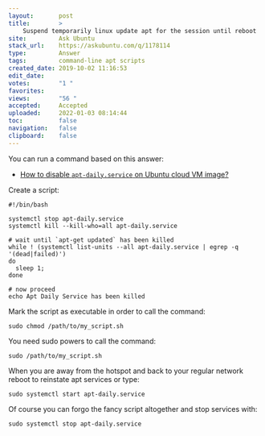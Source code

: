 ```yaml
---
layout:       post
title:        >
    Suspend temporarily linux update apt for the session until reboot
site:         Ask Ubuntu
stack_url:    https://askubuntu.com/q/1178114
type:         Answer
tags:         command-line apt scripts
created_date: 2019-10-02 11:16:53
edit_date:    
votes:        "1 "
favorites:    
views:        "56 "
accepted:     Accepted
uploaded:     2022-01-03 08:14:44
toc:          false
navigation:   false
clipboard:    false
---
```


You can run a command based on this answer:

- [How to disable `apt-daily.service` on Ubuntu cloud VM image?][1]

Create a script:

``` 
#!/bin/bash

systemctl stop apt-daily.service
systemctl kill --kill-who=all apt-daily.service

# wait until `apt-get updated` has been killed
while ! (systemctl list-units --all apt-daily.service | egrep -q '(dead|failed)')
do
  sleep 1;
done

# now proceed
echo Apt Daily Service has been killed

```

Mark the script as executable in order to call the command:

``` 
sudo chmod /path/to/my_script.sh

```

You need sudo powers to call the command:

``` 
sudo /path/to/my_script.sh

```

When you are away from the hotspot and back to your regular network reboot to reinstate apt services or type:

``` 
sudo systemctl start apt-daily.service

```

Of course you can forgo the fancy script altogether and stop services with:

``` 
sudo systemctl stop apt-daily.service

```

  [1]: https://unix.stackexchange.com/questions/315502/how-to-disable-apt-daily-service-on-ubuntu-cloud-vm-image
